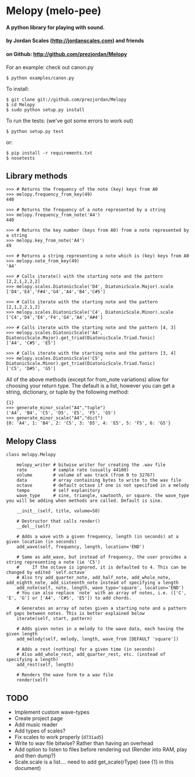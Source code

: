 # Melopy (melo-pee)

#### A python library for playing with sound. 
#### by Jordan Scales (http://jordanscales.com) and friends
#### on Github: http://github.com/prezjordan/Melopy

For an example: check out canon.py 

    $ python examples/canon.py

To install:

    $ git clone git://github.com/prezjordan/Melopy
    $ cd Melopy
    $ sudo python setup.py install

To run the tests: (we've got some errors to work out)

    $ python setup.py test

or:

    $ pip install -r requirements.txt
    $ nosetests


## Library methods
    >>> # Returns the frequency of the note (key) keys from A0
    >>> melopy.frequency_from_key(49)
    440

    >>> # Returns the frequency of a note represented by a string
    >>> melopy.frequency_from_note('A4')
    440

    >>> # Returns the key number (keys from A0) from a note represented by a string
    >>> melopy.key_from_note('A4')
    49

    >>> # Returns a string representing a note which is (key) keys from A0
    >>> melopy.note_from_key(49)
    'A4'

    >>> # Calls iterate() with the starting note and the pattern [2,2,1,2,2,2]
    >>> melopy.scales.DiatonicScale('D4', DiatonicScale.Major).scale
    ['D4','E4','F#4','G4','A4','B4','C#5']

    >>> # Calls iterate with the starting note and the pattern [2,1,2,2,1,2]
    >>> melopy.scales.DiatonicScale('C4', DiatonicScale.Minor).scale
    ['C4','D4','E4','F4','G4','A4','A#4']

    >>> # Calls iterate with the starting note and the pattern [4, 3]
    >>> melopy.scales.DiatonicScale('A4', DiatonicScale.Major).get_triad(DiatonicScale.Triad.Tonic)
    ['A4', 'C#5', 'E5']

    >>> # Calls iterate with the starting note and the pattern [3, 4]
    >>> melopy.scales.DiatonicScale('C5', DiatonicScale.Minor).get_triad(DiatonicScale.Triad.Tonic)
    ['C5', 'D#5', 'G5']

All of the above methods (except for from_note variations) allow for choosing your return type. The default is a list, however you can get a string, dictionary, or tuple by the following method:

    {1}
    >>> generate_minor_scale("A4","tuple")
    ('A4', 'B4', 'C5', 'D5', 'E5', 'F5', 'G5')
    >>> generate_minor_scale("A4","dict")
    {0: 'A4', 1: 'B4', 2: 'C5', 3: 'D5', 4: 'E5', 5: 'F5', 6: 'G5'}



## Melopy Class

    class melopy.Melopy

        melopy_writer # bitwise writer for creating the .wav file
        rate          # sample rate (usually 44100)
        volume        # volume of wav track (from 0 to 32767)
        data          # array containing bytes to write to the wav file
        octave        # default octave if one is not specified in a melody
        tempo         # self explanitory
        wave_type     # sine, triangle, sawtooth, or square. the wave_type you will be adding when methods are called. Default is sine.

        __init__(self, title, volume=50)

        # Destructor that calls render()
        __del__(self)

        # Adds a wave with a given frequency, length (in seconds) at a given location (in seconds)
        add_wave(self, frequency, length, location='END')

        # Same as add_wave, but instead of frequency, the user provides a string representing a note (ie 'C5')
        #     If the octave is ignored, it is defaulted to 4. This can be changed by edited `self.octave`
        # Also try add_quarter_note, add_half_note, add_whole_note, add_eighth_note, add_sixteenth_note instead of specifying a length
        add_note(self, note, length, wave_type='square', location='END')
        # You can also replace `note` with an array of notes, i.e. (['C', 'E', 'G'] or ['A4', 'C#5', 'E5']) to add chords.

        # Generates an array of notes given a starting note and a pattern of gaps between notes. This is better explained below
        iterate(self, start, pattern)

        # Adds given notes in a melody to the wave data, each having the given length
        add_melody(self, melody, length, wave_from [DEFAULT 'square'])

        # Adds a rest (nothing) for a given time (in seconds)
        # Also add_whole_rest, add_quarter_rest, etc. (instead of specifying a length)
        add_rest(self, length)

        # Renders the wave form to a wav file
        render(self)

## TODO
* Implement custom wave-types
* Create project page
* Add music reader
* Add types of scales?
* Fix scales to work properly (`d731ad5`)
* Write to wav file bitwise? Rather than having an overhead
* Add option to listen to files before rendering out (Render into RAM, play and then dump?)
* Scale.scale is a list.... need to add get_scale(rType) (see {1} in this document)
